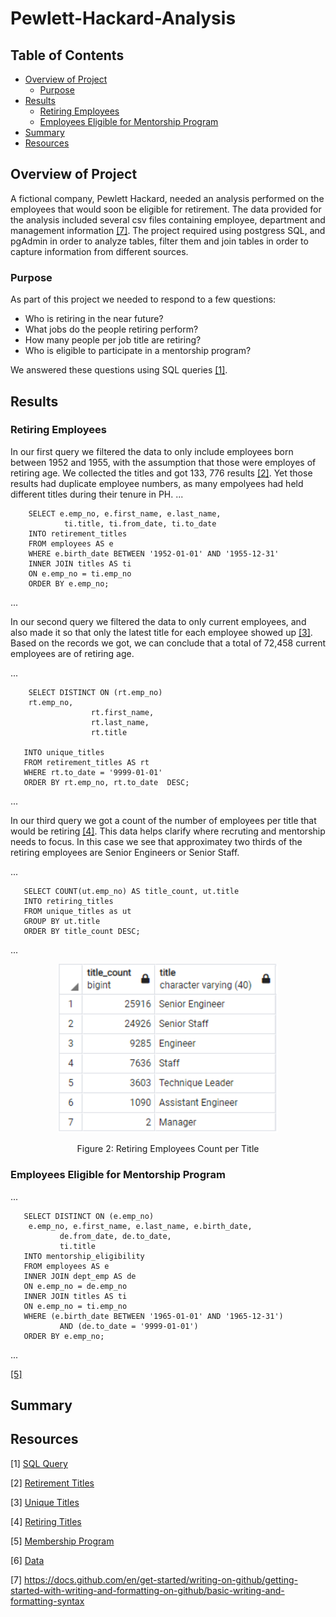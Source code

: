 # Pewlett-Hackard-Analysis


## Table of Contents
- [Overview of Project](#OverviewProject)
  * [Purpose](#purpose)
- [Results](#Results)
  * [Retiring Employees](#retemp)
  * [Employees Eligible for Mentorship Program](#mentp)
- [Summary](#Summary)
- [Resources](#Resources)

## <a name="OverviewProject"></a>Overview of Project

A fictional company, Pewlett Hackard, needed an analysis performed on the employees that would soon be eligible for retirement. The data provided for the analysis included several csv files containing employee, department and management information [[7]](#7). The project required using postgress SQL, and pgAdmin in order to analyze tables, filter them and join tables in order to capture information from different sources. 

### <a name="purpose"></a>Purpose

As part of this project we needed to respond to a few questions:

* Who is retiring in the near future?
* What jobs do the people retiring perform?
* How many people per job title are retiring?
* Who is eligible to participate in a mentorship program? 

We answered these questions using SQL queries [[1]](#1).

## <a name="Results"></a>Results

### <a name="retemp"></a>Retiring Employees

In our first query we filtered the data to only include employees born between 1952 and 1955, with the assumption that those were employes of retiring age. We collected the titles and got 133, 776 results [[2]](#2).  Yet those results had duplicate employee numbers, as many empolyees had held different titles during their tenure in PH. 
...

        SELECT e.emp_no, e.first_name, e.last_name,
                ti.title, ti.from_date, ti.to_date
        INTO retirement_titles
        FROM employees AS e
        WHERE e.birth_date BETWEEN '1952-01-01' AND '1955-12-31'
        INNER JOIN titles AS ti
        ON e.emp_no = ti.emp_no
        ORDER BY e.emp_no;

...

In our second query we filtered the data to only current employees, and also made it so that only the latest title for each employee showed up [[3]](#3). Based on the records we got, we can conclude that a total of 72,458 current employees are of retiring age.  

...

        SELECT DISTINCT ON (rt.emp_no) 
        rt.emp_no,
                      rt.first_name, 
                      rt.last_name,
                      rt.title

       INTO unique_titles
       FROM retirement_titles AS rt
       WHERE rt.to_date = '9999-01-01'
       ORDER BY rt.emp_no, rt.to_date  DESC;
        
...

In our third query we got a count of the number of employees per title that would be retiring [[4]](#4). This data helps clarify where recruting and mentorship needs to focus. In this case we see that approximatey two thirds of the retiring employees are Senior Engineers or Senior Staff. 

...

       SELECT COUNT(ut.emp_no) AS title_count, ut.title
       INTO retiring_titles
       FROM unique_titles as ut
       GROUP BY ut.title
       ORDER BY title_count DESC;

...


<p align="center"> <img src="Data/Chart_Count.png" width ="70%" alt="Chart_Count"> </p>
<p align="center"> Figure 2: Retiring Employees Count per Title</p> 

### <a name="mentp"></a>Employees Eligible for Mentorship Program

...

       SELECT DISTINCT ON (e.emp_no) 
        e.emp_no, e.first_name, e.last_name, e.birth_date,
               de.from_date, de.to_date,
               ti.title
       INTO mentorship_eligibility
       FROM employees AS e
       INNER JOIN dept_emp AS de
       ON e.emp_no = de.emp_no
       INNER JOIN titles AS ti
       ON e.emp_no = ti.emp_no
       WHERE (e.birth_date BETWEEN '1965-01-01' AND '1965-12-31')
               AND (de.to_date = '9999-01-01')
       ORDER BY e.emp_no;

...


[[5]](#5)



## <a name="Summary"></a> Summary


## <a name="Resources"></a>Resources

<a name="1">[1]</a> [SQL Query](https://github.com/tamiespinosa/Pewlett-Hackard-Analysis/blob/d22f8a1007d031e8301fd7e1d28459445a5d6f6f/Queries/Employee_Database_challenge.sql)

<a name="2">[2]</a> [Retirement Titles](https://github.com/tamiespinosa/Pewlett-Hackard-Analysis/blob/d22f8a1007d031e8301fd7e1d28459445a5d6f6f/Data/retirement_titles.csv)

<a name="3">[3]</a> [Unique Titles](https://github.com/tamiespinosa/Pewlett-Hackard-Analysis/blob/d22f8a1007d031e8301fd7e1d28459445a5d6f6f/Data/unique_titles.csv)

<a name="4">[4]</a> [Retiring Titles](https://github.com/tamiespinosa/Pewlett-Hackard-Analysis/blob/d22f8a1007d031e8301fd7e1d28459445a5d6f6f/Data/retiring_titles.csv)

<a name="5">[5]</a> [Membership Program](https://github.com/tamiespinosa/Pewlett-Hackard-Analysis/blob/d22f8a1007d031e8301fd7e1d28459445a5d6f6f/Data/mentorship_eligibility.csv)

<a name="6">[6]</a> [Data](https://github.com/tamiespinosa/Pewlett-Hackard-Analysis/tree/main/Data)

[7] https://docs.github.com/en/get-started/writing-on-github/getting-started-with-writing-and-formatting-on-github/basic-writing-and-formatting-syntax

